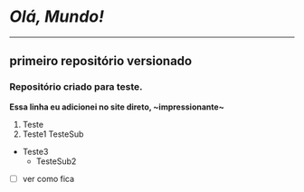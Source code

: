# _*Olá, Mundo!*_
 ***
 ## primeiro repositório versionado

 ### Repositório criado para teste.
 
 **Essa linha eu adicionei no site direto, ~impressionante~**

1. Teste
 1. Teste1
    TesteSub

* Teste3
   * TesteSub2

-[ ] ver como fica

